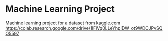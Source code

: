 # Machine Learning Project
Machine learning project for a dataset from kaggle.com
https://colab.research.google.com/drive/1IFiVq0LLeYhpIDW_ot9WDCJPvSQO5597
